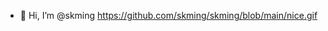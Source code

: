 - 👋 Hi, I’m @skming
https://github.com/skming/skming/blob/main/nice.gif

<!---
skming/skming is a ✨ special ✨ repository because its `README.md` (this file) appears on your GitHub profile.
You can click the Preview link to take a look at your changes.
--->
